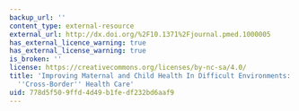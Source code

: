 ```yaml
---
backup_url: ''
content_type: external-resource
external_url: http://dx.doi.org/%2F10.1371%2Fjournal.pmed.1000005
has_external_licence_warning: true
has_external_license_warning: true
is_broken: ''
license: https://creativecommons.org/licenses/by-nc-sa/4.0/
title: 'Improving Maternal and Child Health In Difficult Environments: The Case for
  ''Cross-Border'' Health Care'
uid: 778d5f50-9ffd-4d49-b1fe-df232bd6aaf9
---
```

